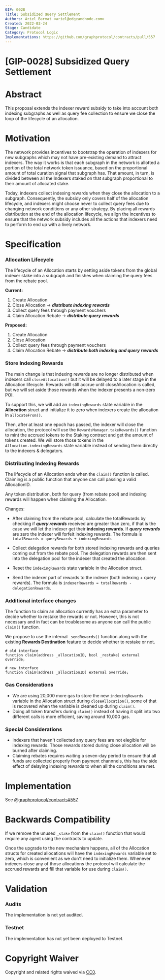 ```yaml
---
GIP: 0028
Title: Subsidized Query Settlement
Authors: Ariel Barmat <ariel@edgeandnode.com>
Created: 2022-03-24
Stage: Candidate
Category: Protocol Logic
Implementations: https://github.com/graphprotocol/contracts/pull/557
---
```


# [GIP-0028] Subsidized Query Settlement

# Abstract

This proposal extends the indexer reward subsidy to take into account both indexing subgraphs as well as query fee collection to ensure we close the loop of the lifecycle of an allocation.

# Motivation

The network provides incentives to bootstrap the operation of indexers for new subgraphs which may not have pre-existing demand to attract indexers. The way it works is that each subgraph in the network is allotted a portion of the total network token issuance, based on the proportional amount of total curation signal that subgraph has. That amount, in turn, is divided between all the Indexers staked on that subgraph proportional to their amount of allocated stake.

Today, indexers collect indexing rewards when they close the allocation to a subgraph. Consequently, the subsidy only covers half of the allocation lifecycle, and indexers might choose never to collect query fees due to changing network conditions or any other strategy. By placing all rewards distribution at the end of the allocation lifecycle, we align the incentives to ensure that the network subsidy includes all the actions that indexers need to perform to end up with a lively network.

# Specification

### Allocation Lifecycle

The lifecycle of an Allocation starts by setting aside tokens from the global indexer stake into a subgraph and finishes when claiming the query fees from the rebate pool.

**Current:**

1. Create Allocation
2. Close Allocation -> **_distribute indexing rewards_**
3. Collect query fees through payment vouchers
4. Claim Allocation Rebate -> **_distribute query rewards_**

**Proposed:**

1. Create Allocation
2. Close Allocation
3. Collect query fees through payment vouchers
4. Claim Allocation Rebate -> **_distribute both indexing and query rewards_**

### Store Indexing Rewards

The main change is that indexing rewards are no longer distributed when indexers call `closeAllocation()` but it will be delayed to a later stage in the Allocation lifecycle. Rewards will still accrue until closeAllocation is called, but we will set aside those rewards when the indexer presents a non-zero POI.

To support this, we will add an `indexingRewards` state variable in the **Allocation** struct and initialize it to zero when indexers create the allocation in `allocateFrom()`.

Then, after at least one epoch has passed, the indexer will close the allocation, the protocol will use the `RewardsManager.takeRewards()` function to mint the accrued tokens to the Staking contract and get the amount of tokens created. We will store those tokens in the `Allocation.indexingRewards` state variable instead of sending them directly to the indexers & delegators.

### Distributing Indexing Rewards

The lifecycle of an Allocation ends when the `claim()` function is called. Claiming is a public function that anyone can call passing a valid AllocationID.

Any token distribution, both for query (from rebate pool) and indexing rewards will happen when claiming the Allocation.

Changes:

- After claiming from the rebate pool, calculate the totalRewards by checking if **_query rewards_** received are greater than zero, if that is the case we will let the indexer get their **indexing rewards**. If **_query rewards_** are zero the indexer will forfeit indexing rewards. The formula is `totalRewards = queryRewards + indexingRewards`

- Collect delegation rewards for both stored indexing rewards and queries coming out from the rebate pool. The delegation rewards are then sent into the delegation pool for the indexer that created the allocation.

- Reset the `indexingRewards` state variable in the Allocation struct.

- Send the indexer part of rewards to the indexer (both indexing + query rewards). The formula is `indexerRewards = totalRewards - delegationRewards`.

### Additional interface changes

The function to claim an allocation currently has an extra parameter to decide whether to restake the rewards or not. However, this is not necessary and in fact can be troublesome as anyone can call the public `claim()` function.

We propose to use the internal `_sendRewards()` function along with the existing **Rewards Destination** feature to decide whether to restake or not.

```
# old interface
function claim(address _allocationID, bool _restake) external override;

# new interface
function claim(address _allocationID) external override;
```

### Gas Considerations

- We are using 20,000 more gas to store the new `indexingRewards` variable in the Allocation struct during `closeAllocation()`, some of that is recovered when the variable is cleaned up during `claim()`.
- Doing all token transfers during `claim()` instead of having it split into two different calls is more efficient, saving around 10,000 gas.

### Special Considerations

- Indexers that haven't collected any query fees are not elegible for indexing rewards. Those rewards stored during close allocation will be burned after claiming.
- Claiming rebates requires waiting a seven-day period to ensure that all funds are collected properly from payment channnels, this has the side effect of delaying indexing rewards to when all the conditions are met.

# Implementation

See [@graphprotocol/contracts#557](https://github.com/graphprotocol/contracts/pull/557)

# Backwards Compatibility

If we remove the unused `_stake` from the `claim()` function that would require any agent using the contracts to update.

Once the upgrade to the new mechanism happens, all of the Allocation structs for created allocations will have the `indexingRewards` variable set to zero, which is convenient as we don't need to initialize them. Whenever indexers close any of those allocations the protocol will calculate the accrued rewards and fill that variable for use during `claim()`.

# Validation

### Audits

The implementation is not yet audited.

### Testnet

The implementation has not yet been deployed to Testnet.

# Copyright Waiver

Copyright and related rights waived via [CC0](https://creativecommons.org/publicdomain/zero/1.0/).
